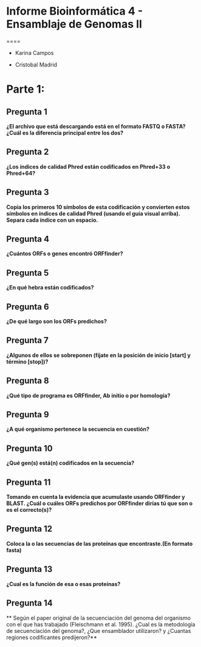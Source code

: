 # Informe Bioinformática 4 - Ensamblaje de Genomas II
====

* Karina Campos

* Cristobal Madrid

Parte 1: 
=====

## Pregunta 1

**¿El archivo que está descargando está en el formato FASTQ o FASTA? ¿Cuál es la diferencia principal entre los dos?**


## Pregunta 2

**¿Los índices de calidad Phred están codificados en Phred+33 o Phred+64?**



## Pregunta 3

**Copia los primeros 10 símbolos de esta codificación y convierten estos símbolos en índices de calidad Phred (usando el guía visual arriba). Separa cada índice con un espacio.**


## Pregunta 4

**¿Cuántos ORFs o genes encontró ORFfinder?**


## Pregunta 5

**¿En qué hebra están codificados?**


## Pregunta 6

**¿De qué largo son los ORFs predichos?**


## Pregunta 7

**¿Algunos de ellos se sobreponen (fíjate en la posición de inicio [start] y término [stop])?**


## Pregunta 8

**¿Qué tipo de programa es ORFfinder, Ab initio o por homología?**


## Pregunta 9

**¿A qué organismo pertenece la secuencia en cuestión?**


## Pregunta 10

**¿Qué gen(s) está(n) codificados en la secuencia?**


## Pregunta 11

**Tomando en cuenta la evidencia que acumulaste usando ORFfinder y BLAST. ¿Cuál o cuáles ORFs predichos por ORFfinder dirías tú que son o es el correcto(s)?**

## Pregunta 12

**Coloca la o las secuencias de las proteínas que encontraste.(En formato fasta)**


## Pregunta 13

**¿Cual es la función de esa o esas proteínas?**


## Pregunta 14

** Según el paper original de la secuenciación del genoma del organismo con el que has trabajado (Fleischmann et al. 1995). ¿Cual es la metodología de secuenciación del genoma?, ¿Que ensamblador utilizaron? y ¿Cuantas regiones codificantes predijeron?**


